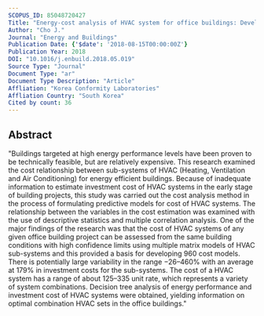 ```yaml
---
SCOPUS_ID: 85048720427
Title: "Energy-cost analysis of HVAC system for office buildings: Development of a multiple prediction methodology for HVAC system cost estimation"
Author: "Cho J."
Journal: "Energy and Buildings"
Publication Date: {'$date': '2018-08-15T00:00:00Z'}
Publication Year: 2018
DOI: "10.1016/j.enbuild.2018.05.019"
Source Type: "Journal"
Document Type: "ar"
Document Type Description: "Article"
Affliation: "Korea Conformity Laboratories"
Affliation Country: "South Korea"
Cited by count: 36
---
```


## Abstract
"Buildings targeted at high energy performance levels have been proven to be technically feasible, but are relatively expensive. This research examined the cost relationship between sub-systems of HVAC (Heating, Ventilation and Air Conditioning) for energy efficient buildings. Because of inadequate information to estimate investment cost of HVAC systems in the early stage of building projects, this study was carried out the cost analysis method in the process of formulating predictive models for cost of HVAC systems. The relationship between the variables in the cost estimation was examined with the use of descriptive statistics and multiple correlation analysis. One of the major findings of the research was that the cost of HVAC systems of any given office building project can be assessed from the same building conditions with high confidence limits using multiple matrix models of HVAC sub-systems and this provided a basis for developing 960 cost models. There is potentially large variability in the range −26–460% with an average at 179% in investment costs for the sub-systems. The cost of a HVAC system has a range of about 125–335 unit rate, which represents a variety of system combinations. Decision tree analysis of energy performance and investment cost of HVAC systems were obtained, yielding information on optimal combination HVAC sets in the office buildings."

